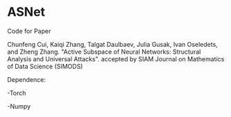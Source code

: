 # ASNet

Code for Paper

Chunfeng Cui, Kaiqi Zhang, Talgat Daulbaev, Julia Gusak, Ivan Oseledets, and Zheng Zhang. 
"Active Subspace of Neural Networks: Structural Analysis and Universal Attacks". 
accepted by SIAM Journal on Mathematics of Data Science (SIMODS) 

Dependence:

-Torch

-Numpy

